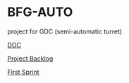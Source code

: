 # BFG-AUTO
project for GDC (semi-automatic turret)

[DOC](https://docs.google.com/document/d/16fQ5roNxYUmbehbFyY3zvwU74jlr1B-Jp8oJk98EEso/edit?usp=sharing)

[Project Backlog](https://docs.google.com/spreadsheets/d/1cY_ScFS0T432tNFX4UH3oGC6mXj1sE8Ztw1YUMmuJqA/edit?usp=sharing)

[First Sprint](sprint1.md)
